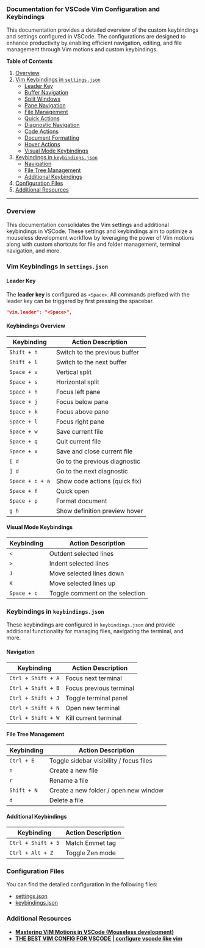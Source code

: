### Documentation for VSCode Vim Configuration and Keybindings

This documentation provides a detailed overview of the custom keybindings and settings configured in VSCode. The configurations are designed to enhance productivity by enabling efficient navigation, editing, and file management through Vim motions and custom keybindings.

**Table of Contents**

1. [Overview](#overview)
2. [Vim Keybindings in `settings.json`](#vim-keybindings-in-settingsjson)
    - [Leader Key](#leader-key)
    - [Buffer Navigation](#buffer-navigation)
    - [Split Windows](#split-windows)
    - [Pane Navigation](#pane-navigation)
    - [File Management](#file-management)
    - [Quick Actions](#quick-actions)
    - [Diagnostic Navigation](#diagnostic-navigation)
    - [Code Actions](#code-actions)
    - [Document Formatting](#document-formatting)
    - [Hover Actions](#hover-actions)
    - [Visual Mode Keybindings](#visual-mode-keybindings)
3. [Keybindings in `keybindings.json`](#keybindings-in-keybindingsjson)
    - [Navigation](#navigation)
    - [File Tree Management](#file-tree-management)
    - [Additional Keybindings](#additional-keybindings)
4. [Configuration Files](#configuration-files)
5. [Additional Resources](#additional-resources)

---

### Overview

This documentation consolidates the Vim settings and additional keybindings in VSCode. These settings and keybindings aim to optimize a mouseless development workflow by leveraging the power of Vim motions along with custom shortcuts for file and folder management, terminal navigation, and more.

### Vim Keybindings in `settings.json`

#### Leader Key

The **leader key** is configured as `<Space>`. All commands prefixed with the leader key can be triggered by first pressing the spacebar.

```json
"vim.leader": "<Space>",
```

#### Keybindings Overview

| Keybinding                   | Action Description                       |
|------------------------------|------------------------------------------|
| `Shift + h`                  | Switch to the previous buffer            |
| `Shift + l`                  | Switch to the next buffer                |
| `Space + v`                  | Vertical split                           |
| `Space + s`                  | Horizontal split                         |
| `Space + h`                  | Focus left pane                          |
| `Space + j`                  | Focus below pane                         |
| `Space + k`                  | Focus above pane                         |
| `Space + l`                  | Focus right pane                         |
| `Space + w`                  | Save current file                        |
| `Space + q`                  | Quit current file                        |
| `Space + x`                  | Save and close current file              |
| `[ d`                        | Go to the previous diagnostic            |
| `] d`                        | Go to the next diagnostic                |
| `Space + c + a`              | Show code actions (quick fix)            |
| `Space + f`                  | Quick open                               |
| `Space + p`                  | Format document                          |
| `g h`                        | Show definition preview hover            |

#### Visual Mode Keybindings

| Keybinding                   | Action Description                       |
|------------------------------|------------------------------------------|
| `<`                          | Outdent selected lines                   |
| `>`                          | Indent selected lines                    |
| `J`                          | Move selected lines down                 |
| `K`                          | Move selected lines up                   |
| `Space + c`                  | Toggle comment on the selection          |

### Keybindings in `keybindings.json`

These keybindings are configured in `keybindings.json` and provide additional functionality for managing files, navigating the terminal, and more.

#### Navigation

| Keybinding                   | Action Description                       |
|------------------------------|------------------------------------------|
| `Ctrl + Shift + A`           | Focus next terminal                      |
| `Ctrl + Shift + B`           | Focus previous terminal                  |
| `Ctrl + Shift + J`           | Toggle terminal panel                    |
| `Ctrl + Shift + N`           | Open new terminal                        |
| `Ctrl + Shift + W`           | Kill current terminal                    |

#### File Tree Management

| Keybinding                   | Action Description                       |
|------------------------------|------------------------------------------|
| `Ctrl + E`                   | Toggle sidebar visibility / focus files  |
| `n`                          | Create a new file                        |
| `r`                          | Rename a file                            |
| `Shift + N`                  | Create a new folder / open new window    |
| `d`                          | Delete a file                            |

#### Additional Keybindings

| Keybinding                   | Action Description                       |
|------------------------------|------------------------------------------|
| `Ctrl + Shift + 5`           | Match Emmet tag                          |
| `Ctrl + Alt + Z`             | Toggle Zen mode                          |

### Configuration Files

You can find the detailed configuration in the following files:

- [settings.json](../config/vscode/settings.json)
- [keybindings.json](../config/vscode/keybindings.json)

### Additional Resources

- **[Mastering VIM Motions in VSCode (Mouseless development)](https://www.youtube.com/watch?v=GST8we5uABo)**
- **[THE BEST VIM CONFIG FOR VSCODE | configure vscode like vim](https://www.youtube.com/watch?v=Vkm4bc2Y0AA)**
